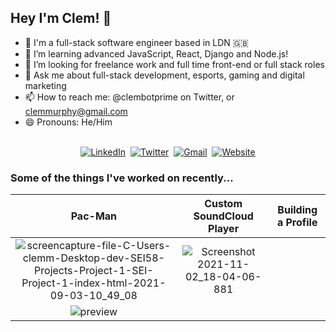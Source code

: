 ## Hey I'm Clem! 👋

- 🔭 I'm a full-stack software engineer based in LDN 🇬🇧
- 🌱 I’m learning advanced JavaScript, React, Django and Node.js!
- 🤔 I’m looking for freelance work and full time front-end or full stack roles
- 💬 Ask me about full-stack development, esports, gaming and digital marketing
- 📫 How to reach me: @clembotprime on Twitter, or clemmurphy@gmail.com
- 😄 Pronouns: He/Him

<p align="center">
<br>
<a href="https://www.linkedin.com/in/clemmurphydev/"><img src="https://img.shields.io/badge/linkedin-%230077B5.svg?&style=for-the-badge&logo=linkedin&logoColor=white" alt="LinkedIn" /></a>&nbsp;
<a href="https://twitter.com/clembotprime"><img src="https://img.shields.io/badge/Twitter-1DA1F2?style=for-the-badge&logo=twitter&logoColor=white" alt="Twitter" /></a>&nbsp;
<a href="mailto:clemmurphydev@gmail.com?subject=Hola%20Jiji"><img src="https://img.shields.io/badge/gmail-%23D14836.svg?&style=for-the-badge&logo=gmail&logoColor=white" alt="Gmail"/></a>&nbsp;
<a href="https://clem.gg/"><img alt="Website" src="https://img.shields.io/website?style=for-the-badge&up_message=clem.gg&url=https%3A%2F%2Fkkvanonymous.github.io%2F"></a>
</p>

### Some of the things I've worked on recently...

| Pac-Man | Custom SoundCloud Player | Building a Profile |
| :-----: | :---------: | :----------------: |
| ![screencapture-file-C-Users-clemm-Desktop-dev-SEI58-Projects-Project-1-SEI-Project-1-index-html-2021-09-03-10_49_08](https://user-images.githubusercontent.com/25615907/132101364-92c19c9b-d804-47f4-a3bf-a6e454d2aa71.png) | ![Screenshot 2021-11-02_18-04-06-881](https://user-images.githubusercontent.com/25615907/139930589-56bdbd7b-31df-4f9c-9114-2de418e6cf9f.png)
 | ![preview](https://user-images.githubusercontent.com/25615907/132101394-0b08f6ab-7d4f-49c8-81e9-3fcde31f69fb.png) |

